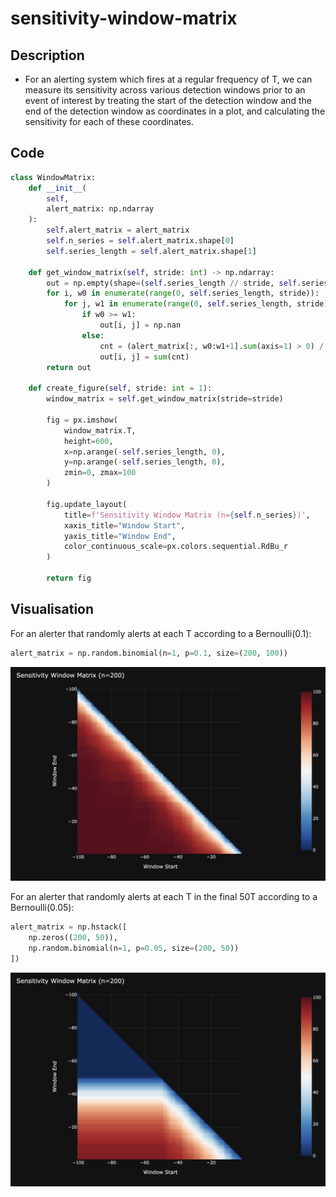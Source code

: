 # sensitivity-window-matrix

## Description
+ For an alerting system which fires at a regular frequency of T, 
we can measure its sensitivity across various detection windows prior 
to an event of interest by treating the start of the detection window
and the end of the detection window as coordinates in a plot, and
calculating the sensitivity for each of these coordinates.

## Code
```python
class WindowMatrix:
    def __init__(
        self, 
        alert_matrix: np.ndarray
    ):
        self.alert_matrix = alert_matrix
        self.n_series = self.alert_matrix.shape[0]
        self.series_length = self.alert_matrix.shape[1]
        
    def get_window_matrix(self, stride: int) -> np.ndarray:
        out = np.empty(shape=(self.series_length // stride, self.series_length // stride))
        for i, w0 in enumerate(range(0, self.series_length, stride)):
            for j, w1 in enumerate(range(0, self.series_length, stride)):
                if w0 >= w1:
                    out[i, j] = np.nan
                else:    
                    cnt = (alert_matrix[:, w0:w1+1].sum(axis=1) > 0) / alert_matrix.shape[0] * 100
                    out[i, j] = sum(cnt)
        return out
    
    def create_figure(self, stride: int = 1):
        window_matrix = self.get_window_matrix(stride=stride)
        
        fig = px.imshow(
            window_matrix.T,
            height=600,
            x=np.arange(-self.series_length, 0),
            y=np.arange(-self.series_length, 0),
            zmin=0, zmax=100
        )
        
        fig.update_layout(
            title=f'Sensitivity Window Matrix (n={self.n_series})',
            xaxis_title="Window Start", 
            yaxis_title="Window End",
            color_continuous_scale=px.colors.sequential.RdBu_r
        )
        
        return fig
```

## Visualisation

For an alerter that randomly alerts at each T according to a Bernoulli(0.1):
```python
alert_matrix = np.random.binomial(n=1, p=0.1, size=(200, 100))
```

![sensitivity-window-matrix-random-1.png](images%2Fsensitivity-window-matrix-random-1.png)

For an alerter that randomly alerts at each T in the final 50T according to a Bernoulli(0.05):
```python
alert_matrix = np.hstack([
    np.zeros((200, 50)),
    np.random.binomial(n=1, p=0.05, size=(200, 50))
])
```

![sensitivity-window-matrix-random-2.png](images%2Fsensitivity-window-matrix-random-2.png)
